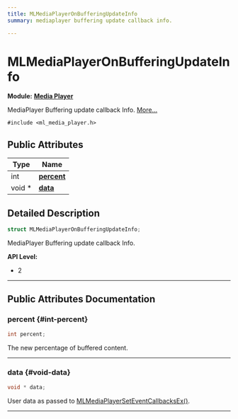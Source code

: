 ```yaml
---
title: MLMediaPlayerOnBufferingUpdateInfo
summary: mediaplayer buffering update callback info. 

---
```


# MLMediaPlayerOnBufferingUpdateInfo

**Module:** **[Media Player](/versioned_docs/version-31-Aug-2023/api-ref/api/Modules/group___media_player/group___media_player.md)**



MediaPlayer Buffering update callback Info.  [More...](#detailed-description)


`#include <ml_media_player.h>`

## Public Attributes

| Type           | Name           |
| -------------- | -------------- |
| int | **[percent](/versioned_docs/version-31-Aug-2023/api-ref/api/Modules/group___media_player/struct_m_l_media_player_on_buffering_update_info.md#int-percent)**  |
| void * | **[data](/versioned_docs/version-31-Aug-2023/api-ref/api/Modules/group___media_player/struct_m_l_media_player_on_buffering_update_info.md#void-data)**  |

## Detailed Description

```cpp
struct MLMediaPlayerOnBufferingUpdateInfo;
```

MediaPlayer Buffering update callback Info. 




**API Level:**
  * 2




-----------
## Public Attributes Documentation

### percent {#int-percent}

```cpp
int percent;
```


The new percentage of buffered content. 





-----------

### data {#void-data}

```cpp
void * data;
```


User data as passed to [MLMediaPlayerSetEventCallbacksEx()](/versioned_docs/version-31-Aug-2023/api-ref/api/Modules/group___media_player/group___media_player.md#mlresult-mlmediaplayerseteventcallbacksex). 





-----------


